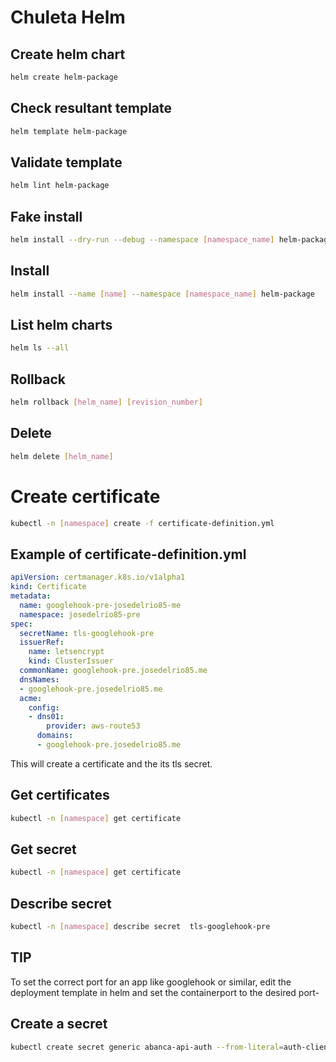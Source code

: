 # Chuleta Helm

## Create helm chart

```bash
helm create helm-package
```

## Check resultant template

```bash
helm template helm-package
```

## Validate template

```bash
helm lint helm-package
```

## Fake install

```bash
helm install --dry-run --debug --namespace [namespace_name] helm-package
```

## Install

```bash
helm install --name [name] --namespace [namespace_name] helm-package
```

## List helm charts

```bash
helm ls --all
```

## Rollback

```bash
helm rollback [helm_name] [revision_number]
```

## Delete

```bash
helm delete [helm_name]
```

# Create certificate

```bash
kubectl -n [namespace] create -f certificate-definition.yml
```

## Example of certificate-definition.yml

```yml
apiVersion: certmanager.k8s.io/v1alpha1
kind: Certificate
metadata:
  name: googlehook-pre-josedelrio85-me
  namespace: josedelrio85-pre
spec:
  secretName: tls-googlehook-pre
  issuerRef:
    name: letsencrypt
    kind: ClusterIssuer
  commonName: googlehook-pre.josedelrio85.me
  dnsNames:
  - googlehook-pre.josedelrio85.me
  acme:
    config:
    - dns01:
        provider: aws-route53
      domains:
      - googlehook-pre.josedelrio85.me
```

This will create a certificate and the its tls secret.

## Get certificates

```bash
kubectl -n [namespace] get certificate
```

## Get secret

```bash
kubectl -n [namespace] get certificate
```

## Describe secret

```bash
kubectl -n [namespace] describe secret  tls-googlehook-pre
```

## TIP

To set the correct port for an app like googlehook or similar, edit the deployment template in helm and set the containerport to the desired port-

## Create a secret

```bash
kubectl create secret generic abanca-api-auth --from-literal=auth-clientid=-from-literal=auth-key=xxx --from-literal=auth-user=Bysidcar --from-literal=auth-pass=xxx --namespace abanca-pre
```
